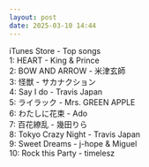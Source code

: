 ```yaml
---
layout: post
date: 2025-03-10 14:44
---
```


iTunes Store - Top songs<br />
1: HEART - King & Prince<br />
2: BOW AND ARROW - 米津玄師<br />
3: 怪獣 - サカナクション<br />
4: Say I do - Travis Japan<br />
5: ライラック - Mrs. GREEN APPLE<br />
6: わたしに花束 - Ado<br />
7: 百花繚乱 - 幾田りら<br />
8: Tokyo Crazy Night - Travis Japan<br />
9: Sweet Dreams - j-hope & Miguel<br />
10: Rock this Party - timelesz<br />
